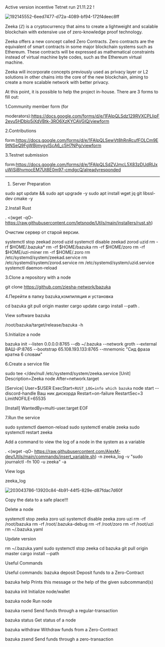 Active version incentive Tetnet run 21.11.22 !


![192145552-6eed7477-d72a-4089-bf94-172f4deec8ff](https://user-images.githubusercontent.com/112564909/203549847-15445df2-931c-469e-9c53-5031f545ab4d.png)



Zeeka (ℤ) is a cryptocurrency that aims to create a lightweight and scalable blockchain with extensive use of zero-knowledge proof technology.

Zeeka offers a new concept called Zero Contracts. Zero contracts are the equivalent of smart contracts in some major blockchain systems such as Ethereum. These contracts will be expressed as mathematical constraints instead of virtual machine byte codes, such as the Ethereum virtual machine.

Zeeka will incorporate concepts previously used as privacy layer or L2 solutions in other chains into the core of the new blockchain, aiming to create a more scalable network with better privacy.

At this point, it is possible to help the project in-house. There are 3 forms to fill out:

1.Community member form (for


moderators):https://docs.google.com/forms/d/e/1FAIpQLSdz129RVXCPLIipF2evu5HDblo5iXdVBtk-3RO6XzKYCAVGlQ/viewform



2.Contributions


form:https://docs.google.com/forms/d/e/1FAIpQLSewVt8hRnRcufFOLCm9E9tNSeQ9FgWBjmygyIScA6_c5H7NPg/viewform


3.Testnet submission


form:https://docs.google.com/forms/d/e/1FAIpQLSdZVJmcL5X83zDUdRIJxuWiSi8hvmocEM7Ut8E0m97-cmdgcQ/alreadyresponded

-----------------------------------------------------------------------------------------------------------------------------------------------------------------------


1. Server Preparation

sudo apt update && sudo apt upgrade -y
sudo apt install wget jq git libssl-dev cmake -y


2.Install Rust

. <(wget -qO- https://raw.githubusercontent.com/letsnode/Utils/main/installers/rust.sh)


Очистим сервер от старой версии.

systemctl stop zeekad zorod uzid
systemctl disable zeekad zorod uzid
rm -rf $HOME/.bazuka*
rm -rf $HOME/bazuka
rm -rf $HOME/zoro
rm -rf $HOME/uzi-miner
rm -rf $HOME/.zoro
rm /etc/systemd/system/zeekad.service
rm /etc/systemd/system/zorod.service 
rm /etc/systemd/system/uzid.service
systemctl daemon-reload


3.Clone a repository with a node

git clone https://github.com/ziesha-network/bazuka


4.Перейти в папку bazuka,компиляция и установка

cd bazuka
git pull origin master
cargo update
cargo install --path .

View software bazuka

/root/bazuka/target/release/bazuka -h


5.Initialize a node

bazuka init --listen 0.0.0.0:8765 --db ~/.bazuka --network groth --external ВАШ-iP:8765 --bootstrap 65.108.193.133:8765 --mnemonic "Сид фраза кратна 6 словам"


6.Create a service file

sudo tee <<EOF >/dev/null /etc/systemd/system/zeeka.service
[Unit]
Description=Zeeka node
After=network.target

[Service]
User=$USER
ExecStart=`RUST_LOG=info which bazuka` node start --discord-handle Ваш ник дискорда 
Restart=on-failure
RestartSec=3
LimitNOFILE=65535

[Install]
WantedBy=multi-user.target
EOF
  
  
7.Run the service
  
sudo systemctl daemon-reload
sudo systemctl enable zeeka
sudo systemctl restart zeeka
  
Add a command to view the log of a node in the system as a variable
  
. <(wget -qO- https://raw.githubusercontent.com/AlexM-dev/Utils/main/commands/insert_variable.sh) -n zeeka_log -v "sudo journalctl -fn 100 -u zeeka" -a
         
         
 View logs
 
 zeeka_log
         
         

![203043786-13920c84-4b91-44f5-829e-d87fdac7d60f](https://user-images.githubusercontent.com/112564909/203550974-5c04bdb8-723c-4fd3-8a29-888aaae3ad6a.png)

         
         
Copy the data to a safe place!!!
         
Delete a node
         
         
systemctl stop  zeeka zoro uzi
systemctl disable zeeka zoro uzi
rm -rf /root/bazuka
rm -rf /root/.bazuka-debug
rm -rf /root/zoro
rm -rf /root/uzi
rm ~/.bazuka.yaml
         
         
Update version
         
rm ~/.bazuka.yaml
sudo systemctl stop zeeka 
cd bazuka
git pull origin master
cargo install --path
         
         
Useful Commands
         
Useful commands:
bazuka deposit Deposit funds to a Zero-Contract

bazuka help Prints this message or the help of the given subcommand(s)

bazuka init Initialize node/wallet

bazuka node Run node

bazuka rsend Send funds through a regular-transaction

bazuka status Get status of a node

bazuka withdraw Withdraw funds from a Zero-Contract

bazuka zsend Send funds through a zero-transaction
